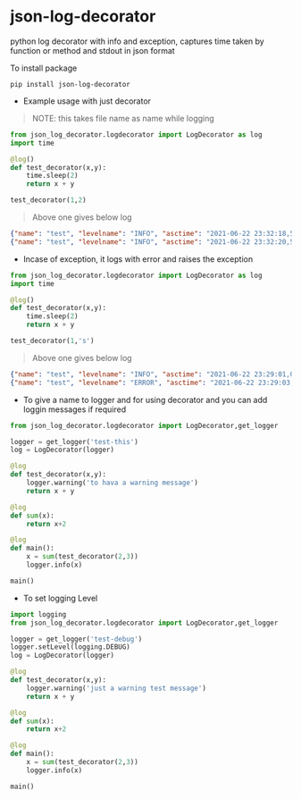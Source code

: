 # json-log-decorator
python log decorator with info and exception, captures time taken by function or method and stdout in json format

To install package 
```
pip install json-log-decorator
```

* Example usage with just decorator
> NOTE: this takes file name as name while logging
```python
from json_log_decorator.logdecorator import LogDecorator as log
import time

@log()
def test_decorator(x,y):
    time.sleep(2)
    return x + y

test_decorator(1,2)
```
> Above one gives below log

```json
{"name": "test", "levelname": "INFO", "asctime": "2021-06-22 23:32:18,564", "message": "Function Called:[test_decorator]"}
{"name": "test", "levelname": "INFO", "asctime": "2021-06-22 23:32:20,568", "message": "Function Ended:[test_decorator] timetaken:[2] Seconds"}```
```

* Incase of exception, it logs with error and raises the exception

```python
from json_log_decorator.logdecorator import LogDecorator as log
import time

@log()
def test_decorator(x,y):
    time.sleep(2)
    return x + y

test_decorator(1,'s')
```
> Above one gives below log 

```json
{"name": "test", "levelname": "INFO", "asctime": "2021-06-22 23:29:01,097", "message": "Function Called:[test_decorator]"}
{"name": "test", "levelname": "ERROR", "asctime": "2021-06-22 23:29:03,100", "message": "Exception in test_decorator", "exc_info": "Traceback (most recent call last):\n  File \"/json-log-decorator/json_log_decorator/logdecorator.py\", line 17, in wrapper\n    val = func(*args, **kwargs)\n  File \"/json-log-decorator/json_log_decorator/test.py\", line 7, in test_decorator\n    return x + y\nTypeError: unsupported operand type(s) for +: 'int' and 'str'"}
```

* To give a name to logger and for using decorator and you can add loggin messages if required

```python
from json_log_decorator.logdecorator import LogDecorator,get_logger

logger = get_logger('test-this')
log = LogDecorator(logger)

@log
def test_decorator(x,y):
    logger.warning('to hava a warning message')
    return x + y

@log
def sum(x):
    return x+2

@log
def main():
    x = sum(test_decorator(2,3))
    logger.info(x)

main()
```

* To set logging Level 

```python
import logging
from json_log_decorator.logdecorator import LogDecorator,get_logger

logger = get_logger('test-debug')
logger.setLevel(logging.DEBUG)
log = LogDecorator(logger)

@log
def test_decorator(x,y):
    logger.warning('just a warning test message')
    return x + y

@log
def sum(x):
    return x+2

@log
def main():
    x = sum(test_decorator(2,3))
    logger.info(x)

main()
```